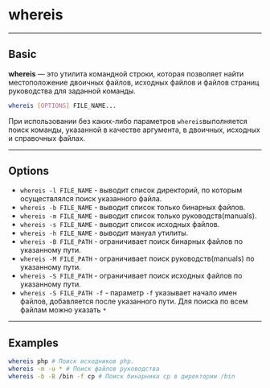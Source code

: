 # whereis
***
## Basic
**whereis** — это утилита командной строки, которая позволяет найти местоположение двоичных файлов, исходных файлов и файлов страниц руководства для заданной команды.
``` bash
whereis [OPTIONS] FILE_NAME...
```
При использовании без каких-либо параметров `whereis`выполняется поиск команды, указанной в качестве аргумента, в двоичных, исходных и справочных файлах.
***
## Options
- `whereis -l FILE_NAME` - выводит список директорий, по которым осуществлялся поиск указанного файла.
- `whereis -b FILE_NAME` - выводит список только бинарных файлов.
- `whereis -m FILE_NAME` - выводит список только руководств(manuals).
- `whereis -s FILE_NAME` - выводит список исходных файлов.
- `whereis -h FILE_NAME` - выводит мануал утилиты.
- `whereis -B FILE_PATH` - ограничивает поиск бинарных файлов по указанному пути.
- `whereis -M FILE_PATH` - ограничивает поиск руководств(manuals) по указанному пути.
- `whereis -S FILE_PATH` - ограничивает поиск исходных файлов по указанному пути.
- `whereis -S FILE_PATH -f` - параметр `-f` указывает начало имен файлов, добавляется после указанного пути. Для поиска по всем файлам можно указать `*`
***
## Examples
``` bash
whereis php # Поиск исходников php.
whereis -m -u * # Поиск файлов руководства 
whereis -b -B /bin -f cp # Поиск бинарника cp в директории /bin
```
